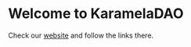 # Welcome to KaramelaDAO

Check our [website](https://karameladao.com/) and follow the links there.


